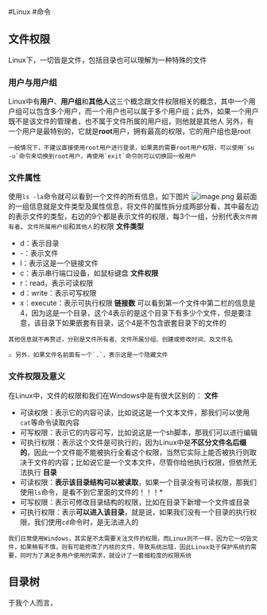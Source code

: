 #Linux #命令
## 文件权限
Linux下，一切皆是文件，包括目录也可以理解为一种特殊的文件
### 用户与用户组
Linux中有**用户**、**用户组**和**其他人**这三个概念跟文件权限相关的概念，其中一个用户组可以包含多个用户，而一个用户也可以属于多个用户组；此外，如果一个用户既不是该文件的管理者，也不属于文件所属的用户组，则他就是其他人
另外，有一个用户是最特别的，它就是**root**用户，拥有最高的权限，它的用户组也是root
```ad-note
一般情况下，不建议直接使用root用户进行登录，如果真的需要root用户权限，可以使用`su -u`命令来切换到root用户，再使用`exit`命令则可以切换回一般用户
```
### 文件属性
使用`ls -la`命令就可以看到一个文件的所有信息，如下图片
![image.png](https://cdn.jsdelivr.net/gh/HoShum/PictureRepo/imgs/202401211232707.png)
最前面的一组信息就是文件类型及属性信息，将文件的属性拆分成两部分看，其中最左边的表示文件的类型，右边的9个都是表示文件的权限，每3个一组，分别代表`文件拥有者`、`文件所属用户组`和`其他人`的权限
**文件类型**
* d：表示目录
* -：表示文件
* l：表示这是一个链接文件
* c：表示串行端口设备，如鼠标键盘
**文件权限**
* r：read，表示可读权限
* d：write：表示可写权限
* x：execute：表示可执行权限
**链接数**
可以看到第一个文件中第二栏的信息是4，因为这是一个目录，这个4表示的是这个目录下有多少个文件，但是要注意，该目录下如果嵌套有目录，这个4是不包含嵌套目录下的文件的
```ad-note
其他信息就不再赘述，分别是文件所有者、文件所属分组、创建或修改时间、及文件名

⚠ 另外，如果文件名前面有一个`.`，表示这是一个隐藏文件
```
### 文件权限及意义
在Linux中，文件的权限和我们在Windows中是有很大区别的：
**文件**
* 可读权限：表示它的内容可读，比如说这是一个文本文件，那我们可以使用`cat`等命令读取内容
* 可写权限：表示它的内容可写，比如说这是一个sh脚本，那我们可以进行编辑
* 可执行权限：表示这个文件是可执行的，因为Linux中是**不区分文件名后缀的**，因此一个文件能不能被执行全看这个权限，当然它实际上能否被执行则取决于文件的内容；比如说它是一个文本文件，尽管你给他执行权限，但依然无法执行
**目录**
* 可读权限：**表示该目录结构可以被读取**，如果一个目录没有可读权限，那我们使用`ls`命令，是看不到它里面的文件的！！！*
* 可写权限：表示可修改目录结构的权限，比如在目录下新增一个文件或目录
* 可执行权限：表示**可以进入该目录**，就是说，如果我们没有一个目录的执行权限，我们使用`cd`命令时，是无法进入的
```ad-tip 
我们日常使用Windows，其实是不太需要关注文件的权限，而Linux则不一样，因为它一切皆文件，如果稍有不慎，则有可能修改了内核的文件，导致系统出错，因此Linux处于保护系统的需要，同时为了满足多用户使用的需求，就设计了一套细粒度的权限系统
```
## 目录树
于我个人而言，